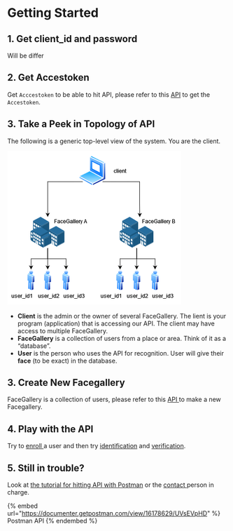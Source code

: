 # Getting Started

## 1. Get client\_id and password

Will be differ

## 2. Get Accestoken

Get `Acccestoken` to be able to hit API, please refer to this [API](broken-reference) to get the `Accestoken`.

## 3. Take a Peek in Topology of API

The following is a generic top-level view of the system. You are the client.

![Topology](.gitbook/assets/index.png)

* **Client** is the admin or the owner of several FaceGallery. The lient is your program (application) that is accessing our API. The client may have access to multiple FaceGallery.
* **FaceGallery** is a collection of users from a place or area. Think of it as a “database”.
* **User** is the person who uses the API for recognition. User will give their **face** (to be exact) in the database.

## 3. Create New Facegallery

FaceGallery is a collection of users, please refer to this [API ](apis/face-api.md#post-facegallery-create-facegallery)to make a new Facegallery.

## 4. Play with the API

Try to [enroll ](apis/face-api.md#post-facegallery-enroll-face)a user and then try [identification](apis/face-api.md#post-facegallery-identify-face) and [verification](apis/face-api.md#post-facegallery-verify-face).

## 5. Still in trouble?

Look at [the tutorial for hitting API with Postman](others/postman-setting.md) or the [contact ](others/contat-person.md)person in charge.

{% embed url="https://documenter.getpostman.com/view/16178629/UVsEVpHD" %}
Postman API
{% endembed %}
